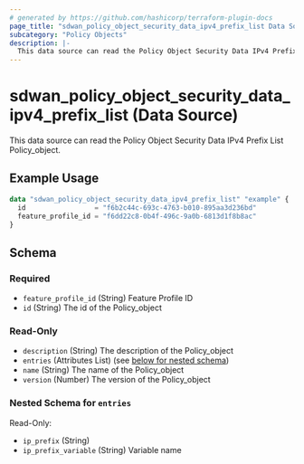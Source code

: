 ```yaml
---
# generated by https://github.com/hashicorp/terraform-plugin-docs
page_title: "sdwan_policy_object_security_data_ipv4_prefix_list Data Source - terraform-provider-sdwan"
subcategory: "Policy Objects"
description: |-
  This data source can read the Policy Object Security Data IPv4 Prefix List Policy_object.
---
```


# sdwan_policy_object_security_data_ipv4_prefix_list (Data Source)

This data source can read the Policy Object Security Data IPv4 Prefix List Policy_object.

## Example Usage

```terraform
data "sdwan_policy_object_security_data_ipv4_prefix_list" "example" {
  id                 = "f6b2c44c-693c-4763-b010-895aa3d236bd"
  feature_profile_id = "f6dd22c8-0b4f-496c-9a0b-6813d1f8b8ac"
}
```

<!-- schema generated by tfplugindocs -->
## Schema

### Required

- `feature_profile_id` (String) Feature Profile ID
- `id` (String) The id of the Policy_object

### Read-Only

- `description` (String) The description of the Policy_object
- `entries` (Attributes List) (see [below for nested schema](#nestedatt--entries))
- `name` (String) The name of the Policy_object
- `version` (Number) The version of the Policy_object

<a id="nestedatt--entries"></a>
### Nested Schema for `entries`

Read-Only:

- `ip_prefix` (String)
- `ip_prefix_variable` (String) Variable name
